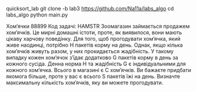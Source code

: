 quicksort_lab
git clone -b lab3 https://github.com/Na11a/labs_algo
cd labs_algo
python main.py


Хом’ячки 88899
Код задачi: HAMSTR
Зоомагазин займається продажем хом’ячкiв. Це мирнi домашнi iстоти, проте, як
виявилося, вони мають цiкаву харчову поведiнку.
Для того, щоб прогодувати хом’ячка, який живе наодинцi, потрiбно H пакетiв корму
на день. Однак, якщо кiлька хом’ячкiв живуть разом, у них прокидається жадiбнiсть.
У такому випадку кожен хом’ячок з’їдає додатково G пакетiв корму в день за
кожного сусiда. Денна норма H та жадiбнiсть G є iндивiдуальними для кожного
хом’ячка.
Всього в магазинi є C хом’ячкiв. Ви бажаєте придбати якомога бiльше, проте у вас
є всього S пакетiв їжi на день. Визначте максимальну кiлькiсть хом’ячкiв, яку ви
можете прогодувати.

